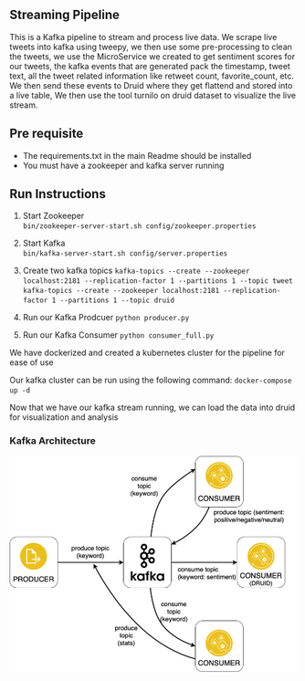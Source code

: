 ## Streaming Pipeline

This is a Kafka pipeline to stream and process live data. We scrape live tweets into kafka using tweepy, 
we then use some pre-processing to clean the tweets, we use the MicroService we created to get sentiment scores for our tweets, 
the kafka events that are generated pack the timestamp, tweet text, all the tweet related information like retweet count, favorite_count, etc.
We then send these events to Druid where they get flattend and stored into a live table, We then use the tool turnilo on druid dataset to visualize the live stream.


## Pre requisite
- The requirements.txt in the main Readme should be installed
- You must have a zookeeper and kafka server running


## Run Instructions 

1. Start Zookeeper <br />
`
 bin/zookeeper-server-start.sh config/zookeeper.properties
`

2. Start Kafka <br />
`
bin/kafka-server-start.sh config/server.properties
`

3. Create two kafka topics
`
kafka-topics --create --zookeeper localhost:2181 --replication-factor 1 --partitions 1 --topic tweet
`
`
kafka-topics --create --zookeeper localhost:2181 --replication-factor 1 --partitions 1 --topic druid
`

4. Run our Kafka Prodcuer
`
python producer.py
`

5. Run our Kafka Consumer
`
python consumer_full.py
`

We have dockerized and created a kubernetes cluster for the pipeline for ease of use

Our kafka cluster can be run using the following command:
`
docker-compose up -d
`

Now that we have our kafka stream running, we can load the data into druid for visualization and analysis
 
### Kafka Architecture

![alt text](https://github.com/SidNimbalkar/CSYE7245FinalProject/blob/master/Images/Kafka.png)


